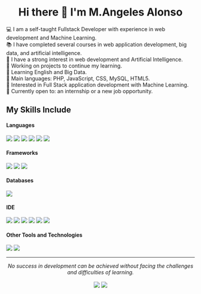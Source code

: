 <div align="center">
<h1 align="center">Hi there 👋 I'm M.Angeles Alonso</h1>
</div>
<!-- 
<img src="https://github.com/AngelesAlonso/AngelesAlonso/blob/main/Banner.png?raw=true" alt="Banner">-->

💻 I am a self-taught Fullstack Developer with experience in web development and Machine Learning.<br>
📚 I have completed several courses in web application development, big data, and artificial intelligence.<br>
📝 I have a strong interest in web development and Artificial Intelligence.<br>
🔭 Working on projects to continue my learning.<br>
🌱 Learning English and Big Data.<br>
🌟 Main languages: PHP, JavaScript, CSS, MySQL, HTML5.<br>
🚩 Interested in Full Stack application development with Machine Learning.<br>
🤔 Currently open to: an internship or a new job opportunity.<br>

## My Skills Include

<h4>Languages</h4>
<span>
  <img src="https://img.shields.io/badge/HTML5-E34F26?style=for-the-badge&logo=html5&logoColor=white">
  <img src="https://img.shields.io/badge/CSS3-1572B6?style=for-the-badge&logo=css3&logoColor=white">
  <img src="https://img.shields.io/badge/JavaScript-F7DF1E?style=for-the-badge&logo=javascript&logoColor=black">
  <img src="https://img.shields.io/badge/PHP-777BB4?style=for-the-badge&logo=php&logoColor=white">
  <img src="https://img.shields.io/badge/R-276DC3?style=for-the-badge&logo=r&logoColor=white">
  <img src="https://img.shields.io/badge/SQL-003B57?style=for-the-badge&logo=sql&logoColor=white">
</span>

<h4>Frameworks</h4>
<span>
  <img src="https://img.shields.io/badge/Bootstrap-563D7C?style=for-the-badge&logo=bootstrap&logoColor=white">
  <img src="https://img.shields.io/badge/OpenCMS-0B5E2B?style=for-the-badge&logo=opencms&logoColor=white">
  <img src="https://img.shields.io/badge/WordPress-21759B?style=for-the-badge&logo=wordpress&logoColor=white">
</span>

<h4>Databases</h4>
<span>
  <img src="https://img.shields.io/badge/MySQL-00000F?style=for-the-badge&logo=mysql&logoColor=white">
</span>

<h4>IDE</h4>
<span>
  <img src="https://img.shields.io/badge/Visual_Studio_Code-0078D4?style=for-the-badge&logo=visual%20studio%20code&logoColor=white">
  <img src="https://img.shields.io/badge/Eclipse-2C2255?style=for-the-badge&logo=eclipse&logoColor=white">
  <img src="https://img.shields.io/badge/Sublime_Text-FF9800?style=for-the-badge&logo=sublime-text&logoColor=white">
  <img src="https://img.shields.io/badge/NetBeans-1B6AC6?style=for-the-badge&logo=apache-netbeans-ide&logoColor=white">
  <img src="https://img.shields.io/badge/RStudio-75AADB?style=for-the-badge&logo=rstudio&logoColor=white">
  <img src="https://img.shields.io/badge/MySQL_Workbench-4479A1?style=for-the-badge&logo=mysql&logoColor=white">
</span>

<h4>Other Tools and Technologies</h4>
<span>
  <img src="https://img.shields.io/badge/Git-F05032?style=for-the-badge&logo=git&logoColor=white">
  <img src="https://img.shields.io/badge/Xampp-F37623?style=for-the-badge&logo=xampp&logoColor=white">
</span>

<hr>
<p align="center">
   <i>No success in development can be achieved without facing the challenges and difficulties of learning.</i>
   <br><br>
   <a target="_blank" href="https://www.linkedin.com/in/AngelesAlonso"><img src="https://img.shields.io/badge/-LinkedIn-0077B5?style=for-the-badge&logo=Linkedin&logoColor=white"></img></a>
   <a target="_blank" href="mailto:m.angeles.af@gmail.com"><img src="https://img.shields.io/badge/-Gmail-D14836?style=for-the-badge&logo=Gmail&logoColor=white"></img></a>
</p>
